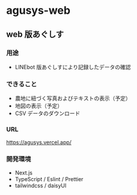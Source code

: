 # agusys-web

## web 版あぐしす

### 用途

- LINEbot 版あぐしすにより記録したデータの確認

### できること

- 農地に紐づく写真およびテキストの表示（予定）
- 地図の表示（予定）
- CSV データのダウンロード

### URL

https://agusys.vercel.app/

### 開発環境

- Next.js
- TypeScript / Eslint / Prettier
- tailwindcss / daisyUI
